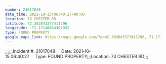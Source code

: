 ```yaml
---
number: 21017048
date_time: 2021-10-15T06:40:27+00:00
location: 73 CHESTER RD
latitude: 42.383843377411296
longitude: -71.17140664307932
type: FOUND PROPERTY
google_maps_link: https://maps.google.com/?q=42.383843377411296,-71.17140664307932
---
```


;;;;;;Incident #: 21017048     Date: 2021‐10‐15 06:40:27     Type: FOUND PROPERTY;;;Location: 73 CHESTER RD;;;
